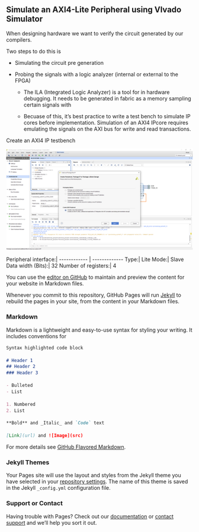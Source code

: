 ## Simulate an AXI4-Lite Peripheral using VIvado Simulator

When designing hardware we want to verify the circuit generated by our compilers.

Two steps to do this is 
* Simulating the circuit pre generation
* Probing the signals with a logic analyzer (internal or external to the FPGA)

  * The ILA (Integrated Logic Analyzer) is a tool for in hardware debugging.
It needs to be generated in fabric as a memory sampling certain signals with 

  * Becuase of this, it’s best practice to write a test bench to simulate IP cores before implementation.
Simulation of an AXI4 IPcore requires emulating the signals on the AXI bus for write and read transactions.

Create an AXI4 IP testbench

![Image](https://raw.githubusercontent.com/TsafasN/AXI4_lite-Simulation-Tutorial/gh-pages/Create_Peripheral.PNG)




Peripheral interface:|
------------ | -------------
Type:| Lite
Mode:| Slave
Data width (Bits):| 32
Number of registers:| 4

You can use the [editor on GitHub](https://github.com/TsafasN/AXI4_lite-Simulation-Tutorial/edit/gh-pages/index.md) to maintain and preview the content for your website in Markdown files.

Whenever you commit to this repository, GitHub Pages will run [Jekyll](https://jekyllrb.com/) to rebuild the pages in your site, from the content in your Markdown files.

### Markdown

Markdown is a lightweight and easy-to-use syntax for styling your writing. It includes conventions for

```markdown
Syntax highlighted code block

# Header 1
## Header 2
### Header 3

- Bulleted
- List

1. Numbered
2. List

**Bold** and _Italic_ and `Code` text

[Link](url) and ![Image](src)
```

For more details see [GitHub Flavored Markdown](https://guides.github.com/features/mastering-markdown/).

### Jekyll Themes

Your Pages site will use the layout and styles from the Jekyll theme you have selected in your [repository settings](https://github.com/TsafasN/AXI4_lite-Simulation-Tutorial/settings). The name of this theme is saved in the Jekyll `_config.yml` configuration file.

### Support or Contact

Having trouble with Pages? Check out our [documentation](https://docs.github.com/categories/github-pages-basics/) or [contact support](https://github.com/contact) and we’ll help you sort it out.
